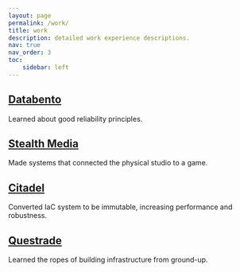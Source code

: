 ```yaml
---
layout: page
permalink: /work/
title: work
description: detailed work experience descriptions.
nav: true
nav_order: 3
toc:
    sidebar: left
---
```



## [Databento](https://databento.com "Company website")

Learned about good reliability principles.

## [Stealth Media](https://stealthmedia.com "Company website")

Made systems that connected the physical studio to a game.

## [Citadel](https://www.citadel.com "Company website")

Converted IaC system to be immutable, increasing performance and robustness.

## [Questrade](https://www.questrade.com "Company website")

Learned the ropes of building infrastructure from ground-up.